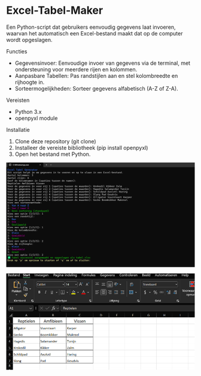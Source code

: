# Excel-Tabel-Maker
Een Python-script dat gebruikers eenvoudig gegevens laat invoeren, waarvan het automatisch een Excel-bestand maakt dat op de computer wordt opgeslagen.

Functies
- Gegevensinvoer: Eenvoudige invoer van gegevens via de terminal, met ondersteuning voor meerdere rijen en kolommen.
- Aanpasbare Tabellen: Pas randstijlen aan en stel kolombreedte en rijhoogte in.
- Sorteermogelijkheden: Sorteer gegevens alfabetisch (A-Z of Z-A).

Vereisten
- Python 3.x
- openpyxl module

Installatie
1. Clone deze repository (git clone)
2. Installeer de vereiste bibliotheek (pip install openpyxl)
3. Open het bestand met Python.

![Screenshot](Screenshot.png)

![Screenshot2](Screenshot2.png)
